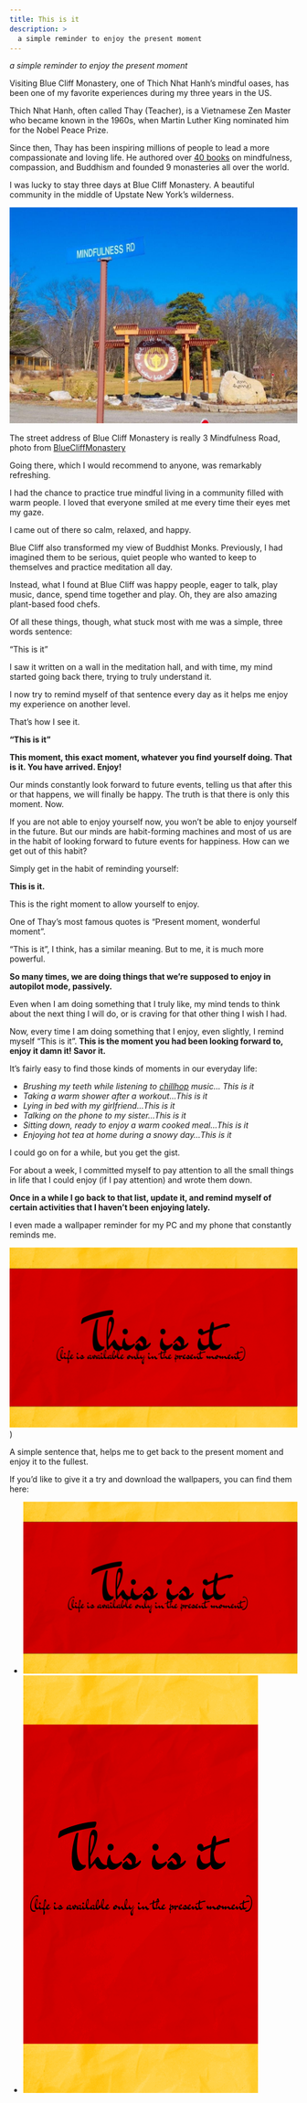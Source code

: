 ```yaml
---
title: This is it
description: >
  a simple reminder to enjoy the present moment
---
```


*a simple reminder to enjoy the present moment*

Visiting Blue Cliff Monastery, one of Thich Nhat Hanh’s mindful oases, has been one of my favorite experiences during my three years in the US.

Thich Nhat Hanh, often called Thay (Teacher), is a Vietnamese Zen Master who became known in the 1960s, when Martin Luther King nominated him for the Nobel Peace Prize.

Since then, Thay has been inspiring millions of people to lead a more compassionate and loving life. He authored over [40 books](https://www.amazon.com/Thich-Nhat-Hanh/e/B000AP5YRY?ref=sr_ntt_srch_lnk_3&qid=1562852641&sr=8-3) on mindfulness, compassion, and Buddhism and founded 9 monasteries all over the world.

I was lucky to stay three days at Blue Cliff Monastery. A beautiful community in the middle of Upstate New York’s wilderness.

![Photo of Blue Cliff Monastery](/assets/blog/Blue-Cliff-Monastery-Photo.jpg)

The street address of Blue Cliff Monastery is really 3 Mindfulness Road, photo from [BlueCliffMonastery](https://www.bluecliffmonastery.org/)

Going there, which I would recommend to anyone, was remarkably refreshing.

I had the chance to practice true mindful living in a community filled with warm people. I loved that everyone smiled at me every time their eyes met my gaze.

I came out of there so calm, relaxed, and happy.

Blue Cliff also transformed my view of Buddhist Monks. Previously, I had imagined them to be serious, quiet people who wanted to keep to themselves and practice meditation all day.

Instead, what I found at Blue Cliff was happy people, eager to talk, play music, dance, spend time together and play. Oh, they are also amazing plant-based food chefs.

Of all these things, though, what stuck most with me was a simple, three words sentence:

“This is it”

I saw it written on a wall in the meditation hall, and with time, my mind started going back there, trying to truly understand it.

I now try to remind myself of that sentence every day as it helps me enjoy my experience on another level.

That’s how I see it.

**“This is it”**

**This moment, this exact moment, whatever you find yourself doing. That is it. You have arrived. Enjoy!**

Our minds constantly look forward to future events, telling us that after this or that happens, we will finally be happy. The truth is that there is only this moment. Now.

If you are not able to enjoy yourself now, you won’t be able to enjoy yourself in the future. But our minds are habit-forming machines and most of us are in the habit of looking forward to future events for
happiness. How can we get out of this habit?

Simply get in the habit of reminding yourself:

**This is it.**

This is the right moment to allow yourself to enjoy.

One of Thay’s most famous quotes is “Present moment, wonderful moment”.

“This is it”, I think, has a similar meaning. But to me, it is much more powerful.

**So many times, we are doing things that we’re supposed to enjoy in autopilot mode, passively.**

Even when I am doing something that I truly like, my mind tends to think about the next thing I will do, or is craving for that other thing I wish I had.

Now, every time I am doing something that I enjoy, even slightly, I remind myself “This is it”. **This is the moment you had been looking forward to, enjoy it damn it! Savor it.**

It’s fairly easy to find those kinds of moments in our everyday life:

* *Brushing my teeth while listening to* [*chillhop*](https://www.youtube.com/watch?v=bebuiaSKtU4) *music… This is it*
* *Taking a warm shower after a workout…This is it*
* *Lying in bed with my girlfriend…This is it*
* *Talking on the phone to my sister…This is it*
* *Sitting down, ready to enjoy a warm cooked meal…This is it*
* *Enjoying hot tea at home during a snowy day…This is it*

I could go on for a while, but you get the gist.

For about a week, I committed myself to pay attention to all the small things in life that I could enjoy (if I pay attention) and wrote them down.

**Once in a while I go back to that list, update it, and remind myself of certain activities that I haven’t been enjoying lately.**

I even made a wallpaper reminder for my PC and my phone that constantly reminds me.

![This is it Desktop Wallpaper](assets/blog/thisisit_desktop-1.png))

A simple sentence that, helps me to get back to the present moment and enjoy it to the fullest.

If you’d like to give it a try and download the wallpapers, you can find them here:

- [![Desktop](assets/blog/thisisit_desktop-1.png)](/assets/blog/thisisit_desktop-1.png)
- [![Mobile](assets/blog/thisisit_mobile-1.png)](/assets/blog/thisisit_mobile-1.png)
